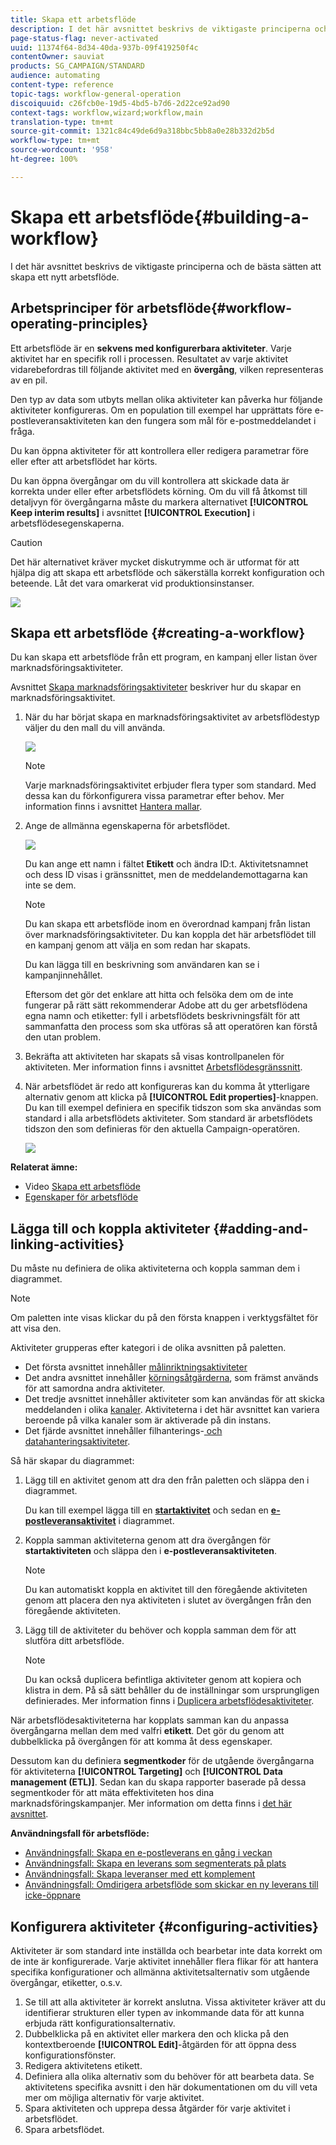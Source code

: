 ```yaml
---
title: Skapa ett arbetsflöde
description: I det här avsnittet beskrivs de viktigaste principerna och de bästa sätten att skapa ett nytt arbetsflöde.
page-status-flag: never-activated
uuid: 11374f64-8d34-40da-937b-09f419250f4c
contentOwner: sauviat
products: SG_CAMPAIGN/STANDARD
audience: automating
content-type: reference
topic-tags: workflow-general-operation
discoiquuid: c26fcb0e-19d5-4bd5-b7d6-2d22ce92ad90
context-tags: workflow,wizard;workflow,main
translation-type: tm+mt
source-git-commit: 1321c84c49de6d9a318bbc5bb8a0e28b332d2b5d
workflow-type: tm+mt
source-wordcount: '958'
ht-degree: 100%

---
```



# Skapa ett arbetsflöde{#building-a-workflow}

I det här avsnittet beskrivs de viktigaste principerna och de bästa sätten att skapa ett nytt arbetsflöde.

## Arbetsprinciper för arbetsflöde{#workflow-operating-principles}

Ett arbetsflöde är en **sekvens med konfigurerbara aktiviteter**. Varje aktivitet har en specifik roll i processen. Resultatet av varje aktivitet vidarebefordras till följande aktivitet med en **övergång**, vilken representeras av en pil.

Den typ av data som utbyts mellan olika aktiviteter kan påverka hur följande aktiviteter konfigureras. Om en population till exempel har upprättats före e-postleveransaktiviteten kan den fungera som mål för e-postmeddelandet i fråga.

Du kan öppna aktiviteter för att kontrollera eller redigera parametrar före eller efter att arbetsflödet har körts.

Du kan öppna övergångar om du vill kontrollera att skickade data är korrekta under eller efter arbetsflödets körning. Om du vill få åtkomst till detaljvyn för övergångarna måste du markera alternativet **[!UICONTROL Keep interim results]** i avsnittet **[!UICONTROL Execution]** i arbetsflödesegenskaperna.

>[!CAUTION]
>
>Det här alternativet kräver mycket diskutrymme och är utformat för att hjälpa dig att skapa ett arbetsflöde och säkerställa korrekt konfiguration och beteende. Låt det vara omarkerat vid produktionsinstanser.

![](assets/workflow_overview.png)


## Skapa ett arbetsflöde {#creating-a-workflow}

Du kan skapa ett arbetsflöde från ett program, en kampanj eller listan över marknadsföringsaktiviteter.

Avsnittet [Skapa marknadsföringsaktiviteter](../../start/using/marketing-activities.md#creating-a-marketing-activity) beskriver hur du skapar en marknadsföringsaktivitet.

1. När du har börjat skapa en marknadsföringsaktivitet av arbetsflödestyp väljer du den mall du vill använda.

   ![](assets/workflow_creation_1.png)

   >[!NOTE]
   >
   >Varje marknadsföringsaktivitet erbjuder flera typer som standard. Med dessa kan du förkonfigurera vissa parametrar efter behov. Mer information finns i avsnittet [Hantera mallar](../../start/using/marketing-activity-templates.md).

1. Ange de allmänna egenskaperna för arbetsflödet.

   ![](assets/workflow_creation_2.png)

   Du kan ange ett namn i fältet **Etikett** och ändra ID:t. Aktivitetsnamnet och dess ID visas i gränssnittet, men de meddelandemottagarna kan inte se dem.

   >[!NOTE]
   >
   >Du kan skapa ett arbetsflöde inom en överordnad kampanj från listan över marknadsföringsaktiviteter. Du kan koppla det här arbetsflödet till en kampanj genom att välja en som redan har skapats.

   Du kan lägga till en beskrivning som användaren kan se i kampanjinnehållet.

   Eftersom det gör det enklare att hitta och felsöka dem om de inte fungerar på rätt sätt rekommenderar Adobe att du ger arbetsflödena egna namn och etiketter: fyll i arbetsflödets beskrivningsfält för att sammanfatta den process som ska utföras så att operatören kan förstå den utan problem.

1. Bekräfta att aktiviteten har skapats så visas kontrollpanelen för aktiviteten. Mer information finns i avsnittet [Arbetsflödesgränssnitt](../../automating/using/workflow-interface.md).

1. När arbetsflödet är redo att konfigureras kan du komma åt ytterligare alternativ genom att klicka på **[!UICONTROL Edit properties]**-knappen. Du kan till exempel definiera en specifik tidszon som ska användas som standard i alla arbetsflödets aktiviteter. Som standard är arbetsflödets tidszon den som definieras för den aktuella Campaign-operatören.

   ![](assets/workflow_properties.png)

**Relaterat ämne:**

* Video [Skapa ett arbetsflöde](https://docs.adobe.com/content/help/sv-SE/campaign-standard/using/managing-processes-and-data/workflow-general-operation/building-a-workflow.html)
* [Egenskaper för arbetsflöde](../../automating/using/managing-execution-options.md)

## Lägga till och koppla aktiviteter {#adding-and-linking-activities}

Du måste nu definiera de olika aktiviteterna och koppla samman dem i diagrammet.

>[!NOTE]
>
>Om paletten inte visas klickar du på den första knappen i verktygsfältet för att visa den.

Aktiviteter grupperas efter kategori i de olika avsnitten på paletten.

* Det första avsnittet innehåller [målinriktningsaktiviteter](../../automating/using/about-targeting-activities.md)
* Det andra avsnittet innehåller [körningsåtgärderna](../../automating/using/about-execution-activities.md), som främst används för att samordna andra aktiviteter.
* Det tredje avsnittet innehåller aktiviteter som kan användas för att skicka meddelanden i olika [kanaler](../../automating/using/about-channel-activities.md). Aktiviteterna i det här avsnittet kan variera beroende på vilka kanaler som är aktiverade på din instans.
* Det fjärde avsnittet innehåller filhanterings-[ och datahanteringsaktiviteter](../../automating/using/about-data-management-activities.md).

Så här skapar du diagrammet:

1. Lägg till en aktivitet genom att dra den från paletten och släppa den i diagrammet.

   Du kan till exempel lägga till en **[startaktivitet](../../automating/using/start-and-end.md)** och sedan en **[e-postleveransaktivitet](../../automating/using/email-delivery.md)** i diagrammet.

1. Koppla samman aktiviteterna genom att dra övergången för **startaktiviteten** och släppa den i **e-postleveransaktiviteten**.

   >[!NOTE]
   >
   >Du kan automatiskt koppla en aktivitet till den föregående aktiviteten genom att placera den nya aktiviteten i slutet av övergången från den föregående aktiviteten.

1. Lägg till de aktiviteter du behöver och koppla samman dem för att slutföra ditt arbetsflöde.

   >[!NOTE]
   >
   >Du kan också duplicera befintliga aktiviteter genom att kopiera och klistra in dem. På så sätt behåller du de inställningar som ursprungligen definierades. Mer information finns i [Duplicera arbetsflödesaktiviteter](../../automating/using/workflow-interface.md#duplicating-workflow-activities).

När arbetsflödesaktiviteterna har kopplats samman kan du anpassa övergångarna mellan dem med valfri **etikett**. Det gör du genom att dubbelklicka på övergången för att komma åt dess egenskaper.

Dessutom kan du definiera **segmentkoder** för de utgående övergångarna för aktiviteterna **[!UICONTROL Targeting]** och **[!UICONTROL Data management (ETL)]**. Sedan kan du skapa rapporter baserade på dessa segmentkoder för att mäta effektiviteten hos dina marknadsföringskampanjer. Mer information om detta finns i [det här avsnittet](../../reporting/using/creating-a-report-workflow-segment.md).

**Användningsfall för arbetsflöde:**

* [Användningsfall: Skapa en e-postleverans en gång i veckan](../../automating/using/workflow-weekly-offer.md)
* [Användningsfall: Skapa en leverans som segmenterats på plats](../../automating/using/workflow-segmentation-location.md)
* [Användningsfall: Skapa leveranser med ett komplement](../../automating/using/workflow-created-query-with-complement.md)
* [Användningsfall: Omdirigera arbetsflöde som skickar en ny leverans till icke-öppnare](../../automating/using/workflow-cross-channel-retargeting.md)

## Konfigurera aktiviteter {#configuring-activities}

Aktiviteter är som standard inte inställda och bearbetar inte data korrekt om de inte är konfigurerade. Varje aktivitet innehåller flera flikar för att hantera specifika konfigurationer och allmänna aktivitetsalternativ som utgående övergångar, etiketter, o.s.v.

1. Se till att alla aktiviteter är korrekt anslutna. Vissa aktiviteter kräver att du identifierar strukturen eller typen av inkommande data för att kunna erbjuda rätt konfigurationsalternativ.
1. Dubbelklicka på en aktivitet eller markera den och klicka på den kontextberoende **[!UICONTROL Edit]**-åtgärden för att öppna dess konfigurationsfönster.
1. Redigera aktivitetens etikett.
1. Definiera alla olika alternativ som du behöver för att bearbeta data. Se aktivitetens specifika avsnitt i den här dokumentationen om du vill veta mer om möjliga alternativ för varje aktivitet.
1. Spara aktiviteten och upprepa dessa åtgärder för varje aktivitet i arbetsflödet.
1. Spara arbetsflödet.
